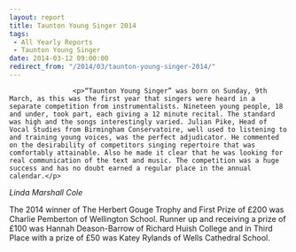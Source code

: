 ```yaml
---
layout: report
title: Taunton Young Singer 2014
tags: 
 - All Yearly Reports
 - Taunton Young Singer
date: 2014-03-12 09:00:00
redirect_from: "/2014/03/taunton-young-singer-2014/"
---
```

<section>

                    
                    <p>“Taunton Young Singer” was born on Sunday, 9th March, as this was the first year that singers were heard in a separate competition from instrumentalists. Nineteen young people, 18 and under, took part, each giving a 12 minute recital. The standard was high and the songs interestingly varied. Julian Pike, Head of Vocal Studies from Birmingham Conservatoire, well used to listening to and training young voices, was the perfect adjudicator. He commented on the desirability of competitors singing repertoire that was comfortably attainable. Also he made it clear that he was looking for real communication of the text and music. The competition was a huge success and has no doubt earned a regular place in the annual calendar.</p>
<p><em>Linda Marshall Cole</em></p>
<p>The 2014 winner of The Herbert Gouge Trophy and First Prize of £200 was Charlie Pemberton of Wellington School. Runner up and receiving a prize of £100 was Hannah Deason-Barrow of Richard Huish College and in Third Place with a prize of £50 was Katey Rylands of Wells Cathedral School.</p>

                
</section>
